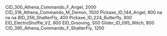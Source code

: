CID_300_Athena_Commando_F_Angel, 2000
CID_318_Athena_Commando_M_Demon, 1500
Pickaxe_ID_144_Angel, 800
na
na
na
BID_256_ShatterFly, 400
Pickaxe_ID_224_Butterfly, 800
EID_ElectroShuffle_V2, 800
EID_Grooving, 500
Glider_ID_095_Witch, 800
CID_395_Athena_Commando_F_ShatterFly, 1200

